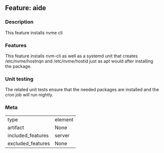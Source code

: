 ## Feature: aide
### Description
<website-feature>
This feature installs nvme cli
</website-feature>

### Features
This feature installs nvm-cli as well as a systemd unit that creates /etc/nvme/hostnqn and /etc/nvme/hostid just as apt would after installing the package.

### Unit testing
The related unit tests ensure that the needed packages are installed and the cron job will run nightly.

### Meta
|||
|---|---|
|type|element|
|artifact|None|
|included_features|server|
|excluded_features|None|
